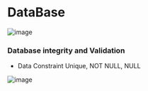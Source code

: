 # DataBase 

![image](https://github.com/himanshumalvi/himanshumalvi/assets/45842963/27867e49-4af2-4ef1-be64-761ef10b69c8)


### Database integrity and Validation 
- Data Constraint
  Unique, NOT NULL, NULL


![image](https://github.com/himanshumalvi/himanshumalvi/assets/45842963/54b60f27-25a3-405c-940b-05e08ec4c710)
